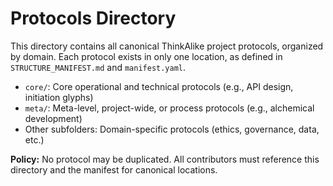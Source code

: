 # Protocols Directory

This directory contains all canonical ThinkAlike project protocols, organized by domain. Each protocol exists in only one location, as defined in `STRUCTURE_MANIFEST.md` and `manifest.yaml`.

- `core/`: Core operational and technical protocols (e.g., API design, initiation glyphs)
- `meta/`: Meta-level, project-wide, or process protocols (e.g., alchemical development)
- Other subfolders: Domain-specific protocols (ethics, governance, data, etc.)

**Policy:** No protocol may be duplicated. All contributors must reference this directory and the manifest for canonical locations.
